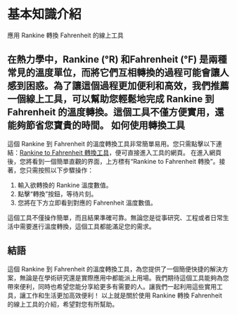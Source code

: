 基本知識介紹
======

應用 Rankine 轉換 Fahrenheit 的線上工具

在熱力學中，Rankine (°R) 和Fahrenheit (°F) 是兩種常見的溫度單位，而將它們互相轉換的過程可能會讓人感到困惑。為了讓這個過程更加便利和高效，我們推薦一個線上工具，可以幫助您輕鬆地完成 Rankine 到 Fahrenheit 的溫度轉換。這個工具不僅方便實用，還能夠節省您寶貴的時間。 如何使用轉換工具
--------

這個 Rankine 到 Fahrenheit 的溫度轉換工具非常簡單易用。您只需點擊以下連結：[Rankine to Fahrenheit 轉換工具](https://www.onlinecalculatorsfree.com/zh-tw/convert/rankine-to-fahrenheit.html)，便可直接進入工具的網頁。 在進入網頁後，您將看到一個簡單直觀的界面，上方標有“Rankine to Fahrenheit 轉換”。接著，您只需按照以下步驟操作：

1. 輸入欲轉換的 Rankine 溫度數值。
2. 點擊“轉換”按鈕，等待片刻。
3. 您將在下方立即看到對應的 Fahrenheit 溫度數值。

這個工具不僅操作簡單，而且結果準確可靠。無論您是從事研究、工程或者日常生活中需要進行溫度轉換，這個工具都能滿足您的需求。

結語
--

這個 Rankine 到 Fahrenheit 的溫度轉換工具，為您提供了一個簡便快捷的解決方案，無論是在學術研究還是實際應用中都能派上用場。我們期待這個工具能夠為您帶來便利，同時也希望您能分享給更多有需要的人。讓我們一起利用這些實用工具，讓工作和生活更加高效便利！ 以上就是關於使用 Rankine 轉換 Fahrenheit 的線上工具的介紹，希望對您有所幫助。